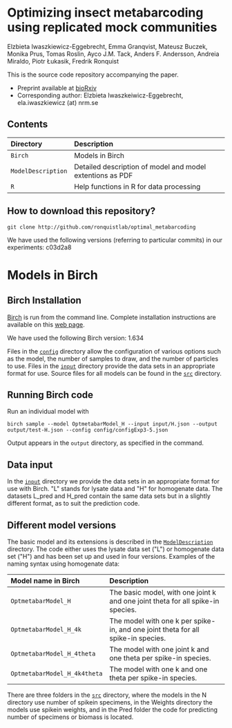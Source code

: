 # Optimizing insect metabarcoding using replicated mock communities

Elzbieta Iwaszkiewicz-Eggebrecht, Emma Granqvist, Mateusz Buczek, Monika Prus, Tomas Roslin, Ayco J.M. Tack, Anders F. Andersson, Andreia Miraldo, Piotr Łukasik, Fredrik Ronquist

This is the source code repository accompanying the paper.

  * Preprint available at [bioRxiv](https://www.biorxiv.org/...)
  * Corresponding author: Elzbieta Iwaszkeiwicz-Eggebrecht, ela.iwaszkiewicz (at) nrm.se

## Contents

| Directory | Description                             |
|:----------|:----------------------------------------|
| `Birch`   | Models in Birch            |
| `ModelDescription`    | Detailed description of model and model extentions as PDF |
| `R`       | Help functions in R for data processing        |

## How to download this repository?

```
git clone http://github.com/ronquistlab/optimal_metabarcoding
```
We have used the following versions (referring to particular commits) in our experiments: c03d2a8



# Models in Birch

## Birch Installation

[Birch](https://www.birch.sh) is run from the command line. Complete installation instructions are available on this [web page](https://www.birch.sh/getting-started/).

We have used the following Birch version: 1.634

Files in the [`config`](config) directory allow the configuration of various options such as the model, the number of samples to draw, and the number of particles to use. Files in the [`input`](input) directory provide the data sets in an appropriate format for use. Source files for all models can be found in the [`src`](src) directory.

## Running Birch code

Run an individual model with

```
birch sample --model OptmetabarModel_H --input input/H.json --output output/test-H.json --config config/configExp3-5.json
```

Output appears in the `output` directory, as specified in the command.

## Data input

In the [`input`](input) directory we provide the data sets in an appropriate format for use with Birch. "L" stands for lysate data and "H" for homogenate data. 
The datasets L_pred and H_pred contain the same data sets but in a slightly different format, as to suit the prediction code. 

## Different model versions

The basic model and its extensions is described in the [`ModelDescription`](ModelDescription) directory. 
The code either uses the lysate data set ("L") or homogenate data set ("H") and has been set up and used in four versions. Examples of the naming syntax using homogenate data: 

| Model name in Birch | Description                             |
|:----------|:----------------------------------------|
| `OptmetabarModel_H`   | The basic model, with one joint k and one joint theta for all spike-in species.            |
| `OptmetabarModel_H_4k`    | The model with one k per spike-in, and one joint theta for all spike-in species.  |
| `OptmetabarModel_H_4theta`       | The model with one joint k and one theta per spike-in species.       |
| `OptmetabarModel_H_4k4theta`  | The model with one k and one theta per spike-in species.          |

There are three folders in the  [`src`](src) directory, where the models in the N directory use number of spikein specimens, in the Weights directory the models use spikein weights, and in the Pred folder the code for predicting number of specimens or biomass is located. 


